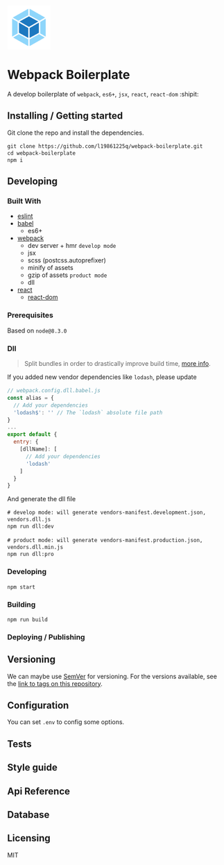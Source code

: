 <img src="./logo.svg" width="100" />

# Webpack Boilerplate

A develop boilerplate of `webpack`, `es6+`, `jsx`, `react`, `react-dom` :shipit:

## Installing / Getting started

Git clone the repo and install the dependencies.

```shell
git clone https://github.com/l19861225q/webpack-boilerplate.git
cd webpack-boilerplate
npm i
```

## Developing

### Built With
- [eslint](https://eslint.org)
- [babel](https://babeljs.io)
  - es6+
- [webpack](https://webpack.js.org)
  - dev server + hmr `develop mode`
  - jsx
  - scss (postcss.autoprefixer)
  - minify of assets
  - gzip of assets `product mode`
  - dll
- [react](https://reactjs.org)
  - [react-dom](https://reactjs.org/docs/react-dom.html)

### Prerequisites
Based on `node@8.3.0`

### Dll
> Split bundles in order to drastically improve build time, [more info](https://webpack.js.org/plugins/dll-plugin).

If you added new vendor dependencies like `lodash`, please update
```javascript
// webpack.config.dll.babel.js
const alias = {
  // Add your dependencies
  'lodash$': '' // The `lodash` absolute file path
}
...
export default {
  entry: {
    [dllName]: [
      // Add your dependencies
      'lodash'
    ]
  }
}
```

And generate the dll file

```shell
# develop mode: will generate vendors-manifest.development.json, vendors.dll.js
npm run dll:dev

# product mode: will generate vendors-manifest.production.json, vendors.dll.min.js
npm run dll:pro
```

### Developing

```shell
npm start
```

### Building

```shell
npm run build
```

### Deploying / Publishing

## Versioning

We can maybe use [SemVer](http://semver.org) for versioning. For the versions available, see the [link to tags on this repository](https://github.com/l19861225q/webpack-boilerplate/tags).

## Configuration

You can set `.env` to config some options.

## Tests

## Style guide

## Api Reference

## Database

## Licensing

MIT
